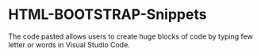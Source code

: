 # HTML-BOOTSTRAP-Snippets
The code pasted allows users to create huge blocks of code by typing few letter or words in Visual Studio Code.
